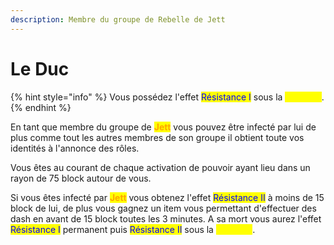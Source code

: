 ```yaml
---
description: Membre du groupe de Rebelle de Jett
---
```


# Le Duc

{% hint style="info" %}
Vous possédez l'effet <mark style="color:blue;">Résistance I</mark> sous la <mark style="color:yellow;">**Moisson**</mark>.
{% endhint %}

En tant que membre du groupe de <mark style="color:orange;">**Jett**</mark> vous pouvez être infecté par lui de plus comme tout les autres membres de son groupe il obtient toute vos identités à l'annonce des rôles.

Vous êtes au courant de chaque activation de pouvoir ayant lieu dans un rayon de 75 block autour de vous.

Si vous êtes infecté par <mark style="color:orange;">**Jett**</mark> vous obtenez l'effet <mark style="color:blue;">Résistance II</mark> à moins de 15 block de lui, de plus vous gagnez un item vous permettant d'effectuer des dash en avant de 15 block toutes les 3 minutes. A sa mort vous aurez l'effet <mark style="color:blue;">Résistance I</mark> permanent puis <mark style="color:blue;">Résistance II</mark> sous la <mark style="color:yellow;">**Moisson**</mark>.
